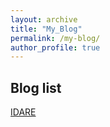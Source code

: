 ```yaml
---
layout: archive
title: "My_Blog"
permalink: /my-blog/
author_profile: true
---
```


## Blog list
[IDARE](/posts/iare/)
